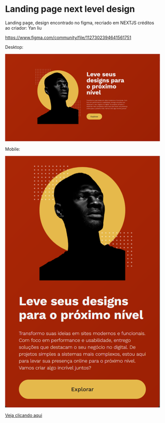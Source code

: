 # Landing page next level design

Landing page, design encontrado no figma, recriado em NEXTJS créditos ao criador: Yan liu

https://www.figma.com/community/file/1127302394641561751 

Desktop:

<img src="./overview-desktop.png">

Mobile:

<img src="./overview-mobile.png">

<a href="https://next-level-design-rafael-rizzo.com" target="_blank">Veja clicando aqui</a>
